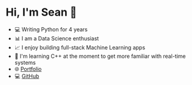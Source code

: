 # Hi, I'm Sean 👋

- 💻 Writing Python for 4 years
- 📊 I am a Data Science enthusiast 
- 📈 I enjoy building full-stack Machine Learning apps
- 💼 I'm learning C++ at the moment to get more familiar with real-time systems
- 🌐 [Portfolio](https://smullins.herokuapp.com/)
- 💻 [GitHub](https://github.com/smullins998)

